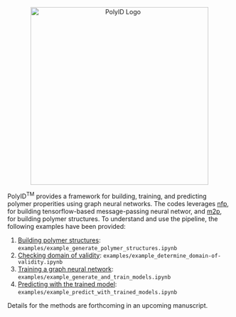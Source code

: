 
<p align="center">
  <img src="https://github.nrel.gov/InversePolymerDesign/polyID/blob/master/images/polyID-logo_color-full.svg" alt="PolyID Logo" width="400"/>
</p>

PolyID<sup>TM</sup> provides a framework for building, training, and predicting polymer properities using graph neural networks. The codes leverages [nfp](https://pypi.org/project/nfp/), for building tensorflow-based message-passing neural networ, and [m2p](https://pypi.org/project/m2p/), for building polymer structures.  To understand and use the pipeline, the following examples have been provided:

1. [Building polymer structures](https://github.nrel.gov/InversePolymerDesign/polyID/blob/master/examples/example_generate_polymer_structures.ipynb): `examples/example_generate_polymer_structures.ipynb`
2. [Checking domain of validity](https://github.nrel.gov/InversePolymerDesign/polyID/blob/master/examples/example_determine_domain-of-validity.ipynb): `examples/example_determine_domain-of-validity.ipynb`
3. [Training a graph neural network](https://github.nrel.gov/InversePolymerDesign/polyID/blob/master/examples/example_generate_and_train_models.ipynb): `examples/example_generate_and_train_models.ipynb`
4. [Predicting with the trained model](https://github.nrel.gov/InversePolymerDesign/polyID/blob/master/examples/example_predict_with_trained_models.ipynb): `examples/example_predict_with_trained_models.ipynb` 

Details for the methods are forthcoming in an upcoming manuscript.
